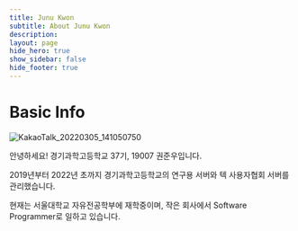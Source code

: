 ```yaml
---
title: Junu Kwon
subtitle: About Junu Kwon
description: 
layout: page
hide_hero: true
show_sidebar: false
hide_footer: true
---
```

# Basic Info

![KakaoTalk_20220305_141050750](https://user-images.githubusercontent.com/48399106/157667420-1d2ad136-2772-476d-ad67-a3d16d0b4447.jpg)



안녕하세요! 경기과학고등학교 37기, 19007 권준우입니다.

2019년부터 2022년 초까지 경기과학고등학교의 연구용 서버와 텍 사용자협회 서버를 관리했습니다.</br>

현재는 서울대학교 자유전공학부에 재학중이며, 작은 회사에서 Software Programmer로 일하고 있습니다.
